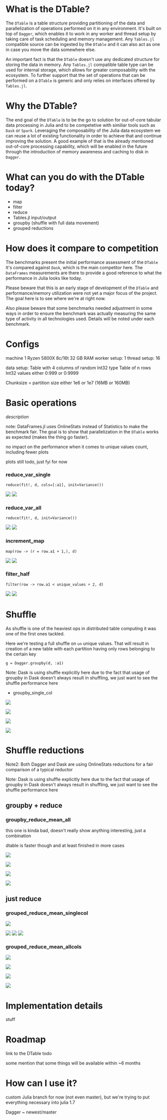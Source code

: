 

# What is the DTable?

The `DTable` is a table structure providing partitioning of the data and parallelization of operations performed on it in any environment.
It's built on top of `Dagger`, which enables it to work in any worker and thread setup by taking care of task scheduling and memory management.
Any `Tables.jl` compatible source can be ingested by the `DTable` and it can also act as one in case you move the data somewhere else.

An important fact is that the `DTable` doesn't use any dedicated structure for storing the data in memory.
Any `Tables.jl` compatible table type can be used for internal storage, which allows for greater composability with the ecosystem.
To further support that the set of operations that can be performed on a `DTable` is generic and only relies on interfaces offered by `Tables.jl`.

# Why the DTable?

The end goal of the `DTable` is to be the go to solution for out-of-core tabular data processing in Julia and to be competetive with similiar tools such as `Dask` or `Spark`.
Leveraging the composability of the Julia data ecosystem we can reuse a lot of existing functionality in order to achieve that and continue improving the solution.
A good example of that is the already mentioned out-of-core processing capability, which will be enabled in the future through the introduction of memory awareness and caching to disk in `Dagger`.


# What can you do with the DTable today?

- map
- filter
- reduce
- Tables.jl input/output
- groupby (shuffle with full data movement)
- grouped reductions

# How does it compare to competition

The benchmarks present the initial performance assessment of the `DTable`
It's compared against `Dask`, which is the main competitor here.
The `DataFrames` measurements are there to provide a good reference to what the performance in Julia looks like today.

Please beware that this is an early stage of development of the `DTable` and performance/memory utilization were not yet a major focus of the project.
The goal here is to see where we're at right now.

Also please beware that some benchmarks needed adjustment in some ways in order to ensure the benchmark was actually measuring the same type of activity in all technologies used. Details will be noted under each benchmark.

# Configs

machine 1
Ryzen 5800X 8c/16t
32 GB RAM
worker setup: 1
thread setup: 16

data setup:
Table with 4 columns of random Int32 type
Table of n rows
Int32 values either 0:999 or 0:9999

Chunksize = partition size
either 1e6 or 1e7 (16MB or 160MB)

# Basic operations

*description*

note: DataFrames.jl uses OnlineStats instead of Statistics to make the benchmark fair. The goal is to show that parallelization in the `DTable` works as expected (makes the thing go faster).


no impact on the performance when it comes to unique values count, including fewer plots

plots still todo, just fyi for now

### reduce_var_single

`reduce(fit!, d, cols=[:a1], init=Variance())`

![](plots/reduce_var_single_chunksize1000000_uniquevals1000.png)
![](plots/reduce_var_single_chunksize10000000_uniquevals1000.png)

### reduce_var_all

`reduce(fit!, d, init=Variance())`

![](plots/reduce_var_all_chunksize1000000_uniquevals1000.png)
![](plots/reduce_var_all_chunksize10000000_uniquevals1000.png)



### increment_map

`map(row -> (r = row.a1 + 1,), d)`


![](plots/increment_map_chunksize1000000_uniquevals10000.png)
![](plots/increment_map_chunksize10000000_uniquevals10000.png)

### filter_half

`filter(row -> row.a1 < unique_values ÷ 2, d)`

![](plots/filter_half_chunksize1000000_uniquevals1000.png)
![](plots/filter_half_chunksize10000000_uniquevals1000.png)


# Shuffle

As shuffle is one of the heaviest ops in distributed table computing it was one of the first ones tackled.

Here we're testing a full shuffle on `un` unique values.
That will result in creation of a new table with each partition having only rows belonging to the certain key


`g = Dagger.groupby(d, :a1)`


Note: Dask is using shuffle explicitly here due to the fact that usage of groupby in Dask doesn't always result in shuffling, we just want to see the shuffle performance here 


- groupby_single_col

![](plots/groupby_single_col_chunksize1000000_uniquevals1000.png)

![](plots/groupby_single_col_chunksize10000000_uniquevals1000.png)

![](plots/groupby_single_col_chunksize1000000_uniquevals10000.png)

![](plots/groupby_single_col_chunksize10000000_uniquevals10000.png)


# Shuffle reductions

Note2: Both Dagger and Dask are using OnlineStats reductions for a fair comparison of a typical reductor

Note: Dask is using shuffle explicitly here due to the fact that usage of groupby in Dask doesn't always result in shuffling, we just want to see the shuffle performance here 

## groupby + reduce

### groupby_reduce_mean_all

this one is kinda bad, doesn't really show anything interesting, just a combination

dtable is faster though and at least finished in more cases

![](plots/groupby_reduce_mean_all_chunksize1000000_uniquevals1000.png)

![](plots/groupby_reduce_mean_all_chunksize1000000_uniquevals10000.png)

![](plots/groupby_reduce_mean_all_chunksize10000000_uniquevals1000.png)

![](plots/groupby_reduce_mean_all_chunksize10000000_uniquevals10000.png)


## just reduce

### grouped_reduce_mean_singlecol

![](plots/groupby_single_col_chunksize1000000_uniquevals1000.png)

![](plots/groupby_single_col_chunksize1000000_uniquevals10000.png)
![](plots/groupby_single_col_chunksize10000000_uniquevals1000.png)
![](plots/groupby_single_col_chunksize10000000_uniquevals10000.png)

### grouped_reduce_mean_allcols

![](plots/grouped_reduce_mean_allcols_chunksize1000000_uniquevals1000.png)

![](plots/grouped_reduce_mean_allcols_chunksize1000000_uniquevals10000.png)

![](plots/grouped_reduce_mean_allcols_chunksize10000000_uniquevals1000.png)

![](plots/grouped_reduce_mean_allcols_chunksize10000000_uniquevals10000.png)

# Implementation details

stuff

# Roadmap

link to the DTable todo

some mention that some things will be available within ~6 months



# How can I use it?

custom Julia branch for now (not even master), but we're trying to put everything necessary into julia 1.7

Dagger ~ newest/master
